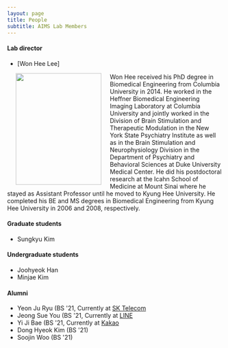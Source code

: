```yaml
---
layout: page
title: People
subtitle: AIMS Lab Members
---
```


#### Lab director
* [Won Hee Lee]
<img src="https://github.com/wonhee-lee/khu-aims/blob/master/assets/img/khu_lab_pic.jpg" width="200" height="260" align="left" hspace="20" />
Won Hee received his PhD degree in Biomedical Engineering from Columbia University in 2014. He worked in the Heffner Biomedical Engineering Imaging Laboratory at Columbia University and jointly worked in the Division of Brain Stimulation and Therapeutic Modulation in the New York State Psychiatry Institute as well as in the Brain Stimulation and Neurophysiology Division in the Department of Psychiatry and Behavioral Sciences at Duke University Medical Center. He did his postdoctoral research at the Icahn School of Medicine at Mount Sinai where he stayed as Assistant Professor until he moved to Kyung Hee University. He completed his BE and MS degrees in Biomedical Engineering from Kyung Hee University in 2006 and 2008, respectively.


<br />

#### Graduate students
* Sungkyu Kim

#### Undergraduate students
* Joohyeok Han
* Minjae Kim  

#### Alumni

* Yeon Ju Ryu (BS '21, Currently at [SK Telecom](https://www.sktelecom.com/index.html)
* Jeong Sue You (BS '21, Currently at [LINE](https://line.me/ko/)
* Yi Ji Bae (BS '21, Currently at [Kakao](https://www.kakaocorp.com/page/)
* Dong Hyeok Kim (BS '21)
* Soojin Woo (BS '21)
